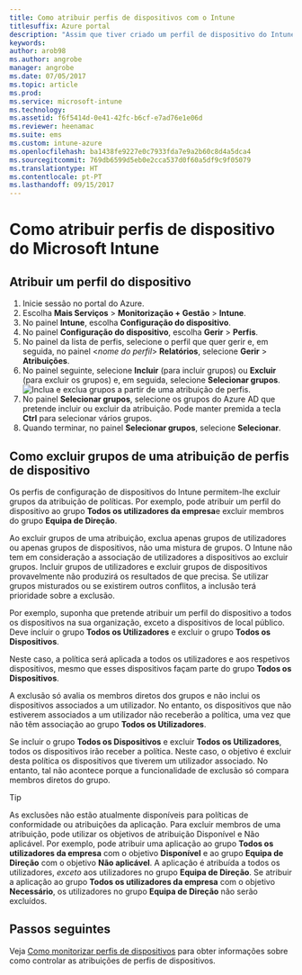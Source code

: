 ```yaml
---
title: Como atribuir perfis de dispositivos com o Intune
titlesuffix: Azure portal
description: "Assim que tiver criado um perfil de dispositivo do Intune, utilize este tópico para saber como atribuí-lo a dispositivos.\""
keywords: 
author: arob98
ms.author: angrobe
manager: angrobe
ms.date: 07/05/2017
ms.topic: article
ms.prod: 
ms.service: microsoft-intune
ms.technology: 
ms.assetid: f6f5414d-0e41-42fc-b6cf-e7ad76e1e06d
ms.reviewer: heenamac
ms.suite: ems
ms.custom: intune-azure
ms.openlocfilehash: ba1438fe9227e0c7933fda7e9a2b60c8d4a5dca4
ms.sourcegitcommit: 769db6599d5eb0e2cca537d0f60a5df9c9f05079
ms.translationtype: HT
ms.contentlocale: pt-PT
ms.lasthandoff: 09/15/2017
---
```

# <a name="how-to-assign-microsoft-intune-device-profiles"></a>Como atribuir perfis de dispositivo do Microsoft Intune

## <a name="assign-a-device-profile"></a>Atribuir um perfil do dispositivo

1. Inicie sessão no portal do Azure.
2. Escolha **Mais Serviços** > **Monitorização + Gestão** > **Intune**.
3. No painel **Intune**, escolha **Configuração do dispositivo**.
1. No painel **Configuração do dispositivo**, escolha **Gerir** > **Perfis**.
2. No painel da lista de perfis, selecione o perfil que quer gerir e, em seguida, no painel <*nome do perfil*> **Relatórios**, selecione **Gerir** > **Atribuições**.
3. No painel seguinte, selecione **Incluir** (para incluir grupos) ou **Excluir** (para excluir os grupos) e, em seguida, selecione **Selecionar grupos**.
![Inclua e exclua grupos a partir de uma atribuição de perfis.](./media/group-include-exclude.png)
4. No painel **Selecionar grupos**, selecione os grupos do Azure AD que pretende incluir ou excluir da atribuição. Pode manter premida a tecla **Ctrl** para selecionar vários grupos.
4. Quando terminar, no painel **Selecionar grupos**, selecione **Selecionar**.



## <a name="how-to-exclude-groups-from-a-device-profile-assignment"></a>Como excluir grupos de uma atribuição de perfis de dispositivo

Os perfis de configuração de dispositivos do Intune permitem-lhe excluir grupos da atribuição de políticas. Por exemplo, pode atribuir um perfil do dispositivo ao grupo **Todos os utilizadores da empresa**e excluir membros do grupo **Equipa de Direção**.

Ao excluir grupos de uma atribuição, exclua apenas grupos de utilizadores ou apenas grupos de dispositivos, não uma mistura de grupos. O Intune não tem em consideração a associação de utilizadores a dispositivos ao excluir grupos. Incluir grupos de utilizadores e excluir grupos de dispositivos provavelmente não produzirá os resultados de que precisa. Se utilizar grupos misturados ou se existirem outros conflitos, a inclusão terá prioridade sobre a exclusão.

Por exemplo, suponha que pretende atribuir um perfil do dispositivo a todos os dispositivos na sua organização, exceto a dispositivos de local público. Deve incluir o grupo **Todos os Utilizadores** e excluir o grupo **Todos os Dispositivos**.

Neste caso, a política será aplicada a todos os utilizadores e aos respetivos dispositivos, mesmo que esses dispositivos façam parte do grupo **Todos os Dispositivos**. 

A exclusão só avalia os membros diretos dos grupos e não inclui os dispositivos associados a um utilizador. No entanto, os dispositivos que não estiverem associados a um utilizador não receberão a política, uma vez que não têm associação ao grupo **Todos os Utilizadores**. 

Se incluir o grupo **Todos os Dispositivos** e excluir **Todos os Utilizadores**, todos os dispositivos irão receber a política. Neste caso, o objetivo é excluir desta política os dispositivos que tiverem um utilizador associado. No entanto, tal não acontece porque a funcionalidade de exclusão só compara membros diretos do grupo. 

>[!Tip]
>As exclusões não estão atualmente disponíveis para políticas de conformidade ou atribuições da aplicação. Para excluir membros de uma atribuição, pode utilizar os objetivos de atribuição Disponível e Não aplicável. Por exemplo, pode atribuir uma aplicação ao grupo **Todos os utilizadores da empresa** com o objetivo **Disponível** e ao grupo **Equipa de Direção** com o objetivo **Não aplicável**. A aplicação é atribuída a todos os utilizadores, *exceto* aos utilizadores no grupo **Equipa de Direção**. Se atribuir a aplicação ao grupo **Todos os utilizadores da empresa** com o objetivo **Necessário**, os utilizadores no grupo **Equipa de Direção** não serão excluídos.
 
    
## <a name="next-steps"></a>Passos seguintes
Veja [Como monitorizar perfis de dispositivos](device-profile-monitor.md) para obter informações sobre como controlar as atribuições de perfis de dispositivos.
